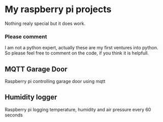 # My raspberry pi projects
Nothing realy special but it does work.

### Please comment
I am not a python expert, actually these are my first ventures into python. 
So please feel free to comment on the code, if you think it is helpfull.

## MQTT Garage Door
Raspberry pi controlling garage door using mqtt

## Humidity logger
Raspberry pi logging temperature, humidity and air pressure every 60 seconds